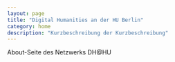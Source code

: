 ```yaml
---
layout: page
title: "Digital Humanities an der HU Berlin"
category: home
description: "Kurzbeschreibung der Kurzbeschreibung"
---
```


About-Seite des Netzwerks DH@HU